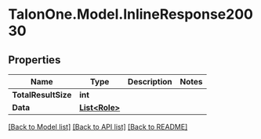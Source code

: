 
# TalonOne.Model.InlineResponse20030

## Properties

Name | Type | Description | Notes
------------ | ------------- | ------------- | -------------
**TotalResultSize** | **int** |  | 
**Data** | [**List&lt;Role&gt;**](Role.md) |  | 

[[Back to Model list]](../README.md#documentation-for-models)
[[Back to API list]](../README.md#documentation-for-api-endpoints)
[[Back to README]](../README.md)

